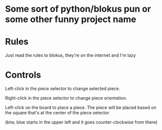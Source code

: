 # Some sort of python/blokus pun or some other funny project name



# Rules
Just read the rules to blokus, they're on the internet and I'm lazy

# Controls
Left-click in the piece selector to change selected piece.

Right-click in the piece selector to change piece orientation.


Left-click on the board to place a piece. The piece will be placed based on the square that's at the center of the piece selector.



(btw, blue starts in the upper left and it goes counter-clockwise from there)
